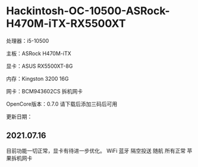 # Hackintosh-OC-10500-ASRock-H470M-iTX-RX5500XT

处理器：i5-10500

主板：ASRock H470M-iTX

显卡：ASUS RX5500XT-8G

内存：Kingston 3200 16G

网卡：BCM943602CS 拆机网卡

OpenCore版本：0.7.0
请下载后添加三码后可用

更新日期：

## 2021.07.16
  目前功能一切正常，显卡有待进一步优化。
  WiFi 蓝牙 隔空投送 随航 所有正常 苹果拆机网卡
  

